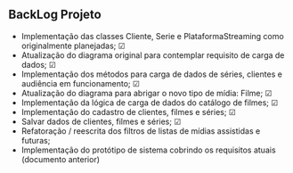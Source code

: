 
## BackLog Projeto
* Implementação das classes Cliente, Serie e PlataformaStreaming como originalmente planejadas; ☑
* Atualização do diagrama original para contemplar requisito de carga de dados; ☑
* Implementação dos métodos para carga de dados de séries, clientes e audiência em funcionamento; ☑
* Atualização do diagrama para abrigar o novo tipo de mídia: Filme; ☑
* Implementação da lógica de carga de dados do catálogo de filmes; ☑
* Implementação do cadastro de clientes, filmes e séries; ☑
* Salvar dados de clientes, filmes e séries; ☑
* Refatoração / reescrita dos filtros de listas de mídias assistidas e futuras;
* Implementação do protótipo de sistema cobrindo os requisitos atuais (documento anterior)
